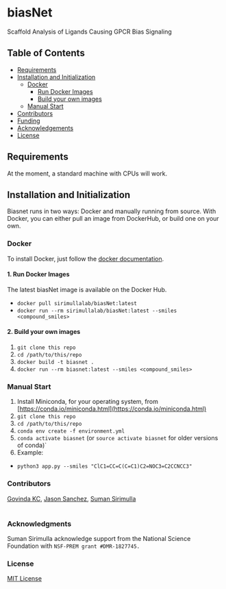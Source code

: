 # biasNet
Scaffold Analysis of Ligands Causing GPCR Bias Signaling

## Table of Contents

- [Requirements](#requirements)
- [Installation and Initialization](#installation-and-initialization)
  * [Docker](#docker)
    * [Run Docker Images](#1-run-docker-images)
    * [Build your own images](#2-build-your-own-images)
  * [Manual Start](#manual-start)
- [Contributors](#contributors)
- [Funding](#funding)
- [Acknowledgements](#acknowledgments)
- [License](#license)

## Requirements
At the moment, a standard machine with CPUs will work.
## Installation and Initialization

Biasnet runs in two ways: Docker and manually running from source. With Docker, you can either pull an image from DockerHub, or build one on your own.

### Docker
To install Docker, just follow the [docker documentation](https://docs.docker.com/install/).
#### 1. Run Docker Images
The latest biasNet image is available on the Docker Hub.
- `docker pull sirimullalab/biasNet:latest`
- `docker run --rm sirimullalab/biasNet:latest --smiles <compound_smiles>`
#### 2. Build your own images
1. `git clone this repo`
2. `cd /path/to/this/repo`
3. `docker build -t biasnet .`
4. `docker run --rm biasnet:latest --smiles <compound_smiles>`

### Manual Start
1. Install Miniconda, for your operating system, from [https://conda.io/miniconda.html](https://conda.io/miniconda.html)
2. `git clone this repo`
3. `cd /path/to/this/repo`
4. `conda env create -f environment.yml`
5. `conda activate biasnet` (or `source activate biasnet` for older versions of conda)`
6. Example:
-   `python3 app.py --smiles "ClC1=CC=C(C=C1)C2=NOC3=C2CCNCC3"`

### Contributors
[Govinda KC](https://github.com/Govindakc), [Jason Sanchez](https://github.com/JSanchez61), [Suman Sirimulla](https://expertise.utep.edu/node/36435)<br/><br/>

### Acknowledgments
Suman Sirimulla acknowledge support from the National Science Foundation with `NSF-PREM grant #DMR-1827745.`

### License
[MIT License](https://github.com/sirimullalab/biasNet/blob/master/LICENSE)

